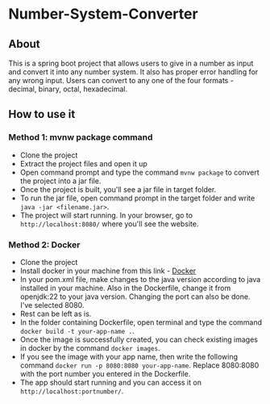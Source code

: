 # Number-System-Converter

## About
This is a spring boot project that allows users to give in a number as input and convert it into any number system. It also has proper error handling for any wrong input. Users can convert to any one of the four formats - decimal, binary, octal, hexadecimal.

## How to use it
### Method 1: mvnw package command
* Clone the project
* Extract the project files and open it up
* Open command prompt and type the command `mvnw package` to convert the project into a jar file.
* Once the project is built, you'll see a jar file in target folder.
* To run the jar file, open command prompt in the target folder and write `java -jar <filename.jar>`.
* The project will start running. In your browser, go to `http://localhost:8080/` where you'll see the website.

### Method 2: Docker
* Clone the project
* Install docker in your machine from this link - [Docker](https://www.docker.com/)
* In your pom.xml file, make changes to the java version according to java installed in your machine. Also in the Dockerfile, change it from openjdk:22 to your java version. Changing the port can also be done. I've selected 8080.
* Rest can be left as is.
* In the folder containing Dockerfile, open terminal and type the command `docker build -t your-app-name .`.
* Once the image is successfully created, you can check existing images in docker by the command `docker images`.
* If you see the image with your app name, then write the following command `docker run -p 8080:8080 your-app-name`. Replace 8080:8080 with the port number you entered in the Dockerfile.
* The app should start running and you can access it on `http://localhost:portnumber/`.
  
